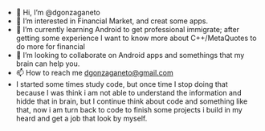 - 👋 Hi, I’m @dgonzaganeto
- 👀 I’m interested in Financial Market, and creat some apps.
- 🌱 I’m currently learning Android to get professional immigrate; after getting some experience I want to know more about C++/MetaQuotes to do more for financial 
- 💞️ I’m looking to collaborate on Android apps and somethings that my brain can help you.
- 📫 How to reach me dgonzaganeto@gmail.com
- I started some times study code, but once time I stop doing that because I was think i am not able to understand the information and hidde that in brain, but I continue think about code and something like that, now i am turn back to code to finish some projects i build in my heard and get a job that look by myself.

<!---
dgonzaganeto/dgonzaganeto is a ✨ special ✨ repository because its `README.md` (this file) appears on your GitHub profile.
You can click the Preview link to take a look at your changes.
--->
